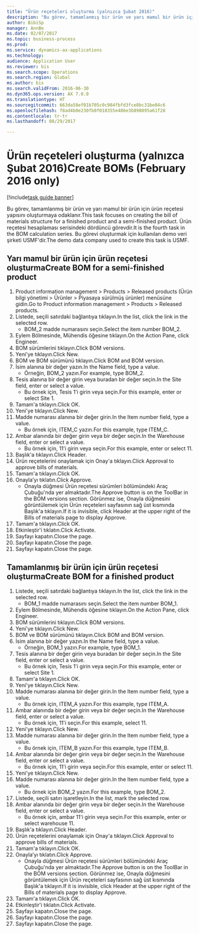 ```yaml
--- 
title: "Ürün reçeteleri oluşturma (yalnızca Şubat 2016)"
description: "Bu görev, tamamlanmış bir ürün ve yarı mamul bir ürün için ürün reçetesi yapısını oluşturmaya odaklanır."
author: BibiSp
manager: AnnBe
ms.date: 02/07/2017
ms.topic: business-process
ms.prod: 
ms.service: dynamics-ax-applications
ms.technology: 
audience: Application User
ms.reviewer: bis
ms.search.scope: Operations
ms.search.region: Global
ms.author: bis
ms.search.validFrom: 2016-06-30
ms.dyn365.ops.version: AX 7.0.0
ms.translationtype: HT
ms.sourcegitcommit: 663da58ef01b705c0c984fbfd3fce8bc31be04c6
ms.openlocfilehash: f8ad4b0e230fb0f018355e486e3b898895a61f28
ms.contentlocale: tr-tr
ms.lasthandoff: 08/29/2017

---
```

# <a name="create-boms-february-2016-only"></a><span data-ttu-id="96905-103">Ürün reçeteleri oluşturma (yalnızca Şubat 2016)</span><span class="sxs-lookup"><span data-stu-id="96905-103">Create BOMs (February 2016 only)</span></span>

[!include[task guide banner](../../includes/task-guide-banner.md)]

<span data-ttu-id="96905-104">Bu görev, tamamlanmış bir ürün ve yarı mamul bir ürün için ürün reçetesi yapısını oluşturmaya odaklanır.</span><span class="sxs-lookup"><span data-stu-id="96905-104">This task focuses on creating the bill of materials structure for a finished product and a semi-finished product.</span></span> <span data-ttu-id="96905-105">Ürün reçetesi hesaplaması serisindeki dördüncü görevdir.</span><span class="sxs-lookup"><span data-stu-id="96905-105">It is the fourth task in the BOM calculation series.</span></span> <span data-ttu-id="96905-106">Bu görevi oluşturmak için kullanılan demo veri şirketi USMF'dir.</span><span class="sxs-lookup"><span data-stu-id="96905-106">The demo data company used to create this task is USMF.</span></span>


## <a name="create-bom-for-a-semi-finished-product"></a><span data-ttu-id="96905-107">Yarı mamul bir ürün için ürün reçetesi oluşturma</span><span class="sxs-lookup"><span data-stu-id="96905-107">Create BOM for a semi-finished product</span></span>
1. <span data-ttu-id="96905-108">Product information management > Products > Released products (Ürün bilgi yönetimi > Ürünler > Piyasaya sürülmüş ürünler) menüsüne gidin.</span><span class="sxs-lookup"><span data-stu-id="96905-108">Go to Product information management > Products > Released products.</span></span>
2. <span data-ttu-id="96905-109">Listede, seçili satırdaki bağlantıya tıklayın.</span><span class="sxs-lookup"><span data-stu-id="96905-109">In the list, click the link in the selected row.</span></span>
    * <span data-ttu-id="96905-110">BOM_2 madde numarasını seçin.</span><span class="sxs-lookup"><span data-stu-id="96905-110">Select the item number BOM_2.</span></span>  
3. <span data-ttu-id="96905-111">Eylem Bölmesinde, Mühendis öğesine tıklayın.</span><span class="sxs-lookup"><span data-stu-id="96905-111">On the Action Pane, click Engineer.</span></span>
4. <span data-ttu-id="96905-112">BOM sürümlerini tıklayın.</span><span class="sxs-lookup"><span data-stu-id="96905-112">Click BOM versions.</span></span>
5. <span data-ttu-id="96905-113">Yeni'ye tıklayın.</span><span class="sxs-lookup"><span data-stu-id="96905-113">Click New.</span></span>
6. <span data-ttu-id="96905-114">BOM ve BOM sürümünü tıklayın.</span><span class="sxs-lookup"><span data-stu-id="96905-114">Click BOM and BOM version.</span></span>
7. <span data-ttu-id="96905-115">İsim alanına bir değer yazın.</span><span class="sxs-lookup"><span data-stu-id="96905-115">In the Name field, type a value.</span></span>
    * <span data-ttu-id="96905-116">Örneğin, BOM_2 yazın.</span><span class="sxs-lookup"><span data-stu-id="96905-116">For example, type BOM_2.</span></span>  
8. <span data-ttu-id="96905-117">Tesis alanına bir değer girin veya buradan bir değer seçin.</span><span class="sxs-lookup"><span data-stu-id="96905-117">In the Site field, enter or select a value.</span></span>
    * <span data-ttu-id="96905-118">Bu örnek için, Tesis 1'i girin veya seçin.</span><span class="sxs-lookup"><span data-stu-id="96905-118">For this example, enter or select Site 1.</span></span>  
9. <span data-ttu-id="96905-119">Tamam'a tıklayın.</span><span class="sxs-lookup"><span data-stu-id="96905-119">Click OK.</span></span>
10. <span data-ttu-id="96905-120">Yeni'ye tıklayın.</span><span class="sxs-lookup"><span data-stu-id="96905-120">Click New.</span></span>
11. <span data-ttu-id="96905-121">Madde numarası alanına bir değer girin.</span><span class="sxs-lookup"><span data-stu-id="96905-121">In the Item number field, type a value.</span></span>
    * <span data-ttu-id="96905-122">Bu örnek için, ITEM_C yazın.</span><span class="sxs-lookup"><span data-stu-id="96905-122">For this example, type ITEM_C.</span></span>  
12. <span data-ttu-id="96905-123">Ambar alanında bir değer girin veya bir değer seçin.</span><span class="sxs-lookup"><span data-stu-id="96905-123">In the Warehouse field, enter or select a value.</span></span>
    * <span data-ttu-id="96905-124">Bu örnek için, 11'i girin veya seçin.</span><span class="sxs-lookup"><span data-stu-id="96905-124">For this example, enter or select 11.</span></span>  
13. <span data-ttu-id="96905-125">Başlık'a tıklayın.</span><span class="sxs-lookup"><span data-stu-id="96905-125">Click Header.</span></span>
14. <span data-ttu-id="96905-126">Ürün reçetelerini onaylamak için Onay'a tıklayın.</span><span class="sxs-lookup"><span data-stu-id="96905-126">Click Approval to approve bills of materials.</span></span>
15. <span data-ttu-id="96905-127">Tamam'a tıklayın.</span><span class="sxs-lookup"><span data-stu-id="96905-127">Click OK.</span></span>
16. <span data-ttu-id="96905-128">Onayla’yı tıklatın.</span><span class="sxs-lookup"><span data-stu-id="96905-128">Click Approve.</span></span>
    * <span data-ttu-id="96905-129">Onayla düğmesi Ürün reçetesi sürümleri bölümündeki Araç Çubuğu'nda yer almaktadır.</span><span class="sxs-lookup"><span data-stu-id="96905-129">The Approve button is on the ToolBar in the  BOM versions section.</span></span> <span data-ttu-id="96905-130">Görünmez ise, Onayla düğmesini görüntülemek için Ürün reçeteleri sayfasının sağ üst kısmında Başlık'a tıklayın.</span><span class="sxs-lookup"><span data-stu-id="96905-130">If it is invisible, click Header at the upper right of the Bills of materials page to display Approve.</span></span>  
17. <span data-ttu-id="96905-131">Tamam'a tıklayın.</span><span class="sxs-lookup"><span data-stu-id="96905-131">Click OK.</span></span>
18. <span data-ttu-id="96905-132">Etkinleştir'i tıklatın.</span><span class="sxs-lookup"><span data-stu-id="96905-132">Click Activate.</span></span>
19. <span data-ttu-id="96905-133">Sayfayı kapatın.</span><span class="sxs-lookup"><span data-stu-id="96905-133">Close the page.</span></span>
20. <span data-ttu-id="96905-134">Sayfayı kapatın.</span><span class="sxs-lookup"><span data-stu-id="96905-134">Close the page.</span></span>
21. <span data-ttu-id="96905-135">Sayfayı kapatın.</span><span class="sxs-lookup"><span data-stu-id="96905-135">Close the page.</span></span>

## <a name="create-bom-for-a-finished-product"></a><span data-ttu-id="96905-136">Tamamlanmış bir ürün için ürün reçetesi oluşturma</span><span class="sxs-lookup"><span data-stu-id="96905-136">Create BOM for a finished product</span></span>
1. <span data-ttu-id="96905-137">Listede, seçili satırdaki bağlantıya tıklayın.</span><span class="sxs-lookup"><span data-stu-id="96905-137">In the list, click the link in the selected row.</span></span>
    * <span data-ttu-id="96905-138">BOM_1 madde numarasını seçin.</span><span class="sxs-lookup"><span data-stu-id="96905-138">Select the item number BOM_1.</span></span>  
2. <span data-ttu-id="96905-139">Eylem Bölmesinde, Mühendis öğesine tıklayın.</span><span class="sxs-lookup"><span data-stu-id="96905-139">On the Action Pane, click Engineer.</span></span>
3. <span data-ttu-id="96905-140">BOM sürümlerini tıklayın.</span><span class="sxs-lookup"><span data-stu-id="96905-140">Click BOM versions.</span></span>
4. <span data-ttu-id="96905-141">Yeni'ye tıklayın.</span><span class="sxs-lookup"><span data-stu-id="96905-141">Click New.</span></span>
5. <span data-ttu-id="96905-142">BOM ve BOM sürümünü tıklayın.</span><span class="sxs-lookup"><span data-stu-id="96905-142">Click BOM and BOM version.</span></span>
6. <span data-ttu-id="96905-143">İsim alanına bir değer yazın.</span><span class="sxs-lookup"><span data-stu-id="96905-143">In the Name field, type a value.</span></span>
    * <span data-ttu-id="96905-144">Örneğin, BOM_1 yazın.</span><span class="sxs-lookup"><span data-stu-id="96905-144">For example, type BOM_1.</span></span>  
7. <span data-ttu-id="96905-145">Tesis alanına bir değer girin veya buradan bir değer seçin.</span><span class="sxs-lookup"><span data-stu-id="96905-145">In the Site field, enter or select a value.</span></span>
    * <span data-ttu-id="96905-146">Bu örnek için, Tesis 1'i girin veya seçin.</span><span class="sxs-lookup"><span data-stu-id="96905-146">For this example, enter or select Site 1.</span></span>  
8. <span data-ttu-id="96905-147">Tamam'a tıklayın.</span><span class="sxs-lookup"><span data-stu-id="96905-147">Click OK.</span></span>
9. <span data-ttu-id="96905-148">Yeni'ye tıklayın.</span><span class="sxs-lookup"><span data-stu-id="96905-148">Click New.</span></span>
10. <span data-ttu-id="96905-149">Madde numarası alanına bir değer girin.</span><span class="sxs-lookup"><span data-stu-id="96905-149">In the Item number field, type a value.</span></span>
    * <span data-ttu-id="96905-150">Bu örnek için, ITEM_A yazın.</span><span class="sxs-lookup"><span data-stu-id="96905-150">For this example, type ITEM_A.</span></span>  
11. <span data-ttu-id="96905-151">Ambar alanında bir değer girin veya bir değer seçin.</span><span class="sxs-lookup"><span data-stu-id="96905-151">In the Warehouse field, enter or select a value.</span></span>
    * <span data-ttu-id="96905-152">Bu örnek için, 11'i seçin.</span><span class="sxs-lookup"><span data-stu-id="96905-152">For this example, select 11.</span></span>  
12. <span data-ttu-id="96905-153">Yeni'ye tıklayın.</span><span class="sxs-lookup"><span data-stu-id="96905-153">Click New.</span></span>
13. <span data-ttu-id="96905-154">Madde numarası alanına bir değer girin.</span><span class="sxs-lookup"><span data-stu-id="96905-154">In the Item number field, type a value.</span></span>
    * <span data-ttu-id="96905-155">Bu örnek için, ITEM_B yazın.</span><span class="sxs-lookup"><span data-stu-id="96905-155">For this example, type ITEM_B.</span></span>  
14. <span data-ttu-id="96905-156">Ambar alanında bir değer girin veya bir değer seçin.</span><span class="sxs-lookup"><span data-stu-id="96905-156">In the Warehouse field, enter or select a value.</span></span>
    * <span data-ttu-id="96905-157">Bu örnek için, 11'i girin veya seçin.</span><span class="sxs-lookup"><span data-stu-id="96905-157">For this example, enter or select 11.</span></span>  
15. <span data-ttu-id="96905-158">Yeni'ye tıklayın.</span><span class="sxs-lookup"><span data-stu-id="96905-158">Click New.</span></span>
16. <span data-ttu-id="96905-159">Madde numarası alanına bir değer girin.</span><span class="sxs-lookup"><span data-stu-id="96905-159">In the Item number field, type a value.</span></span>
    * <span data-ttu-id="96905-160">Bu örnek için BOM_2 yazın.</span><span class="sxs-lookup"><span data-stu-id="96905-160">For this example, type BOM_2.</span></span>  
17. <span data-ttu-id="96905-161">Listede, seçili satırı işaretleyin.</span><span class="sxs-lookup"><span data-stu-id="96905-161">In the list, mark the selected row.</span></span>
18. <span data-ttu-id="96905-162">Ambar alanında bir değer girin veya bir değer seçin.</span><span class="sxs-lookup"><span data-stu-id="96905-162">In the Warehouse field, enter or select a value.</span></span>
    * <span data-ttu-id="96905-163">Bu örnek için, ambar 11'i girin veya seçin.</span><span class="sxs-lookup"><span data-stu-id="96905-163">For this example, enter or select warehouse 11.</span></span>  
19. <span data-ttu-id="96905-164">Başlık'a tıklayın.</span><span class="sxs-lookup"><span data-stu-id="96905-164">Click Header.</span></span>
20. <span data-ttu-id="96905-165">Ürün reçetelerini onaylamak için Onay'a tıklayın.</span><span class="sxs-lookup"><span data-stu-id="96905-165">Click Approval to approve bills of materials.</span></span>
21. <span data-ttu-id="96905-166">Tamam'a tıklayın.</span><span class="sxs-lookup"><span data-stu-id="96905-166">Click OK.</span></span>
22. <span data-ttu-id="96905-167">Onayla’yı tıklatın.</span><span class="sxs-lookup"><span data-stu-id="96905-167">Click Approve.</span></span>
    * <span data-ttu-id="96905-168">Onayla düğmesi Ürün reçetesi sürümleri bölümündeki Araç Çubuğu'nda yer almaktadır.</span><span class="sxs-lookup"><span data-stu-id="96905-168">The Approve button is on the ToolBar in the  BOM versions section.</span></span> <span data-ttu-id="96905-169">Görünmez ise, Onayla düğmesini görüntülemek için Ürün reçeteleri sayfasının sağ üst kısmında Başlık'a tıklayın.</span><span class="sxs-lookup"><span data-stu-id="96905-169">If it is invisible, click Header at the upper right of the Bills of materials page to display Approve.</span></span>  
23. <span data-ttu-id="96905-170">Tamam'a tıklayın.</span><span class="sxs-lookup"><span data-stu-id="96905-170">Click OK.</span></span>
24. <span data-ttu-id="96905-171">Etkinleştir'i tıklatın.</span><span class="sxs-lookup"><span data-stu-id="96905-171">Click Activate.</span></span>
25. <span data-ttu-id="96905-172">Sayfayı kapatın.</span><span class="sxs-lookup"><span data-stu-id="96905-172">Close the page.</span></span>
26. <span data-ttu-id="96905-173">Sayfayı kapatın.</span><span class="sxs-lookup"><span data-stu-id="96905-173">Close the page.</span></span>
27. <span data-ttu-id="96905-174">Sayfayı kapatın.</span><span class="sxs-lookup"><span data-stu-id="96905-174">Close the page.</span></span>


